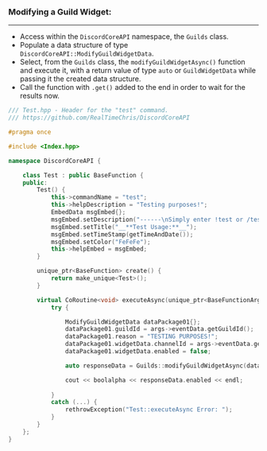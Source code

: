 ### **Modifying a Guild Widget:**
---
- Access within the `DiscordCoreAPI` namespace, the `Guilds` class.
- Populate a data structure of type `DiscordCoreAPI::ModifyGuildWidgetData`.
- Select, from the `Guilds` class, the `modifyGuildWidgetAsync()` function and execute it, with a return value of type `auto` or `GuildWidgetData` while passing it the created data structure.
- Call the function with `.get()` added to the end in order to wait for the results now.

```cpp
/// Test.hpp - Header for the "test" command.
/// https://github.com/RealTimeChris/DiscordCoreAPI

#pragma once

#include <Index.hpp>

namespace DiscordCoreAPI {

	class Test : public BaseFunction {
	public:
		Test() {
			this->commandName = "test";
			this->helpDescription = "Testing purposes!";
			EmbedData msgEmbed{};
			msgEmbed.setDescription("------\nSimply enter !test or /test!\n------");
			msgEmbed.setTitle("__**Test Usage:**__");
			msgEmbed.setTimeStamp(getTimeAndDate());
			msgEmbed.setColor("FeFeFe");
			this->helpEmbed = msgEmbed;
		}

		unique_ptr<BaseFunction> create() {
			return make_unique<Test>();
		}

		virtual CoRoutine<void> executeAsync(unique_ptr<BaseFunctionArguments> args) {
			try {

				ModifyGuildWidgetData dataPackage01{};
				dataPackage01.guildId = args->eventData.getGuildId();
				dataPackage01.reason = "TESTING PURPOSES!";
				dataPackage01.widgetData.channelId = args->eventData.getChannelId();
				dataPackage01.widgetData.enabled = false;

				auto responseData = Guilds::modifyGuildWidgetAsync(dataPackage01).get();

				cout << boolalpha << responseData.enabled << endl;
				
			}
			catch (...) {
				rethrowException("Test::executeAsync Error: ");
			}
		}
	};
}
```
